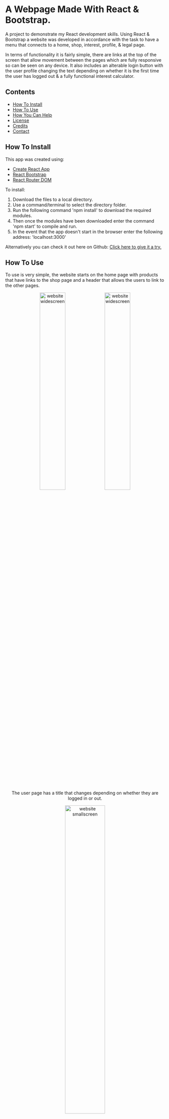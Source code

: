 # A Webpage Made With React & Bootstrap.

A project to demonstrate my React development skills. Using React & Bootstrap a website was developed in accordance with the task to have a menu that connects to a home, shop, interest, profile, & legal page.

In terms of functionality it is fairly simple, there are links at the top of the screen that allow movement between the pages which are fully responsive so can be seen on any device. It also includes an alterable login button with the user profile changing the text depending on whether it is the first time the user has logged out & a fully functional interest calculator.

## Contents

- [How To Install](#how-to-install)
- [How To Use](#how-to-use)
- [How You Can Help](#how-you-can-help)
- [License](#license)
- [Credits](#credits)
- [Contact](#contact)

## How To Install

This app was created using:
- [Create React App](https://reactjs.org/docs/create-a-new-react-app.html)
- [React Bootstrap](https://react-bootstrap.github.io/getting-started/introduction)
- [React Router DOM](https://www.npmjs.com/package/react-router-dom)

To install:
1. Download the files to a local directory. 
2. Use a command/terminal to select the directory folder.
3. Run the following command 'npm install' to download the required modules.
4. Then once the modules have been downloaded enter the command 'npm start' to compile and run.
5. In the event that the app doesn't start in the browser enter the following address: 'localhost:3000' 

Alternatively you can check it out here on Github: [Click here to give it a try.](alexhill-coder.github.io/React_Website/)

## How To Use

To use is very simple, the website starts on the home page with products that have links to the shop page and a header that allows the users to link to the other pages. 

<p align="center">
<img src="https://user-images.githubusercontent.com/119125564/218818360-ee5ddc0f-cedd-4d96-9bd8-591b26d79496.png" alt="website widescreen" width="40%"/>
<img src="https://user-images.githubusercontent.com/119125564/218818474-7f9cea05-e5bd-41f9-9c62-27f7f17b7c83.png" alt="website widescreen" width="40%"/>
</p>

<p align="center">
The user page has a title that changes depending on whether they are logged in or out.
</p>
 
<p align="center">    
<img src="https://user-images.githubusercontent.com/119125564/218818761-60e4a368-3f0f-4d8f-a783-de2406380d13.png" alt="website smallscreen" width="50%"/>
<img src="https://user-images.githubusercontent.com/119125564/218818850-5f90ed03-d009-472c-bfee-e7ae2aa507de.png" alt="website smallscreen" width="50%"/>
</p>

<p align="center">
The site also comes with an interest calculator to let the user know how much they can divide their payments over a certain amount of months.
</p>

<p align="center">
<img src="https://user-images.githubusercontent.com/119125564/218819052-cdd44f5f-f4b3-42b9-93f4-cfa1df66f8dc.png" alt="website top bar" width="50%"/>
</p>

## How you can help

If you wish to contribute to any of my files, you are more than welcome to as long as you keep in mind the following:
 - Provide a description of any minor changes before commiting.
 - If you are making major changes please branch the project.
 - Provide a name/handle so you can be aknowledged for your work.
 - You do not require my permission to proceed with any changes.
 - As this is an MIT License the project may be copied to another repository for any reason at any time and used how they see fit.

## License

This project falls under The MIT License allowing for the use of this project for any purpose. For more information on this type of license please see the [LICENSE.md](https://github.com/alexhill-coder/React_Website/blob/main/LICENSE.md)

## Credits

- Alex Hill

## Contact

Please feel free to contact me here:
<p align=center>
<a href="https://www.linkedin.com/in/alex-hill-webdeveloper">
<img src="https://img.shields.io/badge/-@alex hill webdeveloper-blue?style=for-the-badge&logo=Linkedin&logoColor=white&link=https://www.linkedin.com/in/alex-hill-webdeveloper/" height=32/>
</a>
</p>
